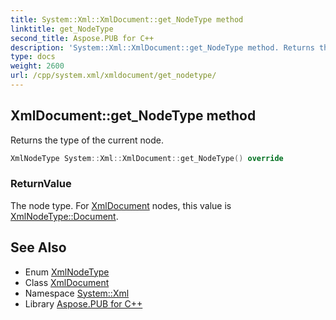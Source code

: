 ```yaml
---
title: System::Xml::XmlDocument::get_NodeType method
linktitle: get_NodeType
second_title: Aspose.PUB for C++
description: 'System::Xml::XmlDocument::get_NodeType method. Returns the type of the current node in C++.'
type: docs
weight: 2600
url: /cpp/system.xml/xmldocument/get_nodetype/
---
```

## XmlDocument::get_NodeType method


Returns the type of the current node.

```cpp
XmlNodeType System::Xml::XmlDocument::get_NodeType() override
```


### ReturnValue

The node type. For [XmlDocument](../) nodes, this value is [XmlNodeType::Document](../../xmlnodetype/).

## See Also

* Enum [XmlNodeType](../../xmlnodetype/)
* Class [XmlDocument](../)
* Namespace [System::Xml](../../)
* Library [Aspose.PUB for C++](../../../)
